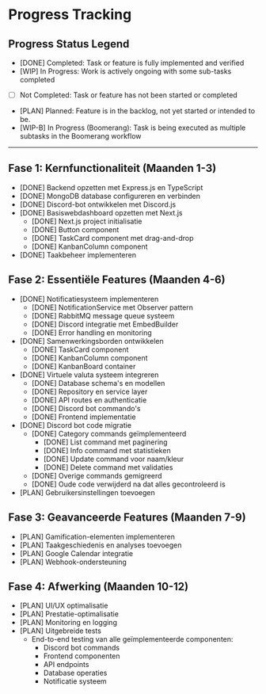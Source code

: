 # Progress Tracking

## Progress Status Legend

- [DONE] Completed: Task or feature is fully implemented and verified
- [WIP] In Progress: Work is actively ongoing with some sub-tasks completed
- [ ] Not Completed: Task or feature has not been started or completed
- [PLAN] Planned: Feature is in the backlog, not yet started or intended to be.
- [WIP-B] In Progress (Boomerang): Task is being executed as multiple subtasks in the Boomerang workflow

---

## Fase 1: Kernfunctionaliteit (Maanden 1-3)
- [DONE] Backend opzetten met Express.js en TypeScript
- [DONE] MongoDB database configureren en verbinden
- [DONE] Discord-bot ontwikkelen met Discord.js
- [DONE] Basiswebdashboard opzetten met Next.js
  * [DONE] Next.js project initialisatie
  * [DONE] Button component
  * [DONE] TaskCard component met drag-and-drop
  * [DONE] KanbanColumn component
- [DONE] Taakbeheer implementeren

## Fase 2: Essentiële Features (Maanden 4-6)
- [DONE] Notificatiesysteem implementeren
   * [DONE] NotificationService met Observer pattern
   * [DONE] RabbitMQ message queue systeem
   * [DONE] Discord integratie met EmbedBuilder
   * [DONE] Error handling en monitoring
- [DONE] Samenwerkingsborden ontwikkelen
  * [DONE] TaskCard component
  * [DONE] KanbanColumn component
  * [DONE] KanbanBoard container
- [DONE] Virtuele valuta systeem integreren
  * [DONE] Database schema's en modellen
  * [DONE] Repository en service layer
  * [DONE] API routes en authenticatie
  * [DONE] Discord bot commando's
  * [DONE] Frontend implementatie
- [DONE] Discord bot code migratie
   * [DONE] Category commands geïmplementeerd
     - [DONE] List command met paginering
     - [DONE] Info command met statistieken
     - [DONE] Update command voor naam/kleur
     - [DONE] Delete command met validaties
   * [DONE] Overige commands gemigreerd
   * [DONE] Oude code verwijderd na dat alles gecontroleerd is
- [PLAN] Gebruikersinstellingen toevoegen

## Fase 3: Geavanceerde Features (Maanden 7-9)
- [PLAN] Gamification-elementen implementeren
- [PLAN] Taakgeschiedenis en analyses toevoegen
- [PLAN] Google Calendar integratie
- [PLAN] Webhook-ondersteuning

## Fase 4: Afwerking (Maanden 10-12)
- [PLAN] UI/UX optimalisatie
- [PLAN] Prestatie-optimalisatie
- [PLAN] Monitoring en logging
- [PLAN] Uitgebreide tests
  * End-to-end testing van alle geïmplementeerde componenten:
    - Discord bot commands
    - Frontend componenten
    - API endpoints
    - Database operaties
    - Notificatie systeem